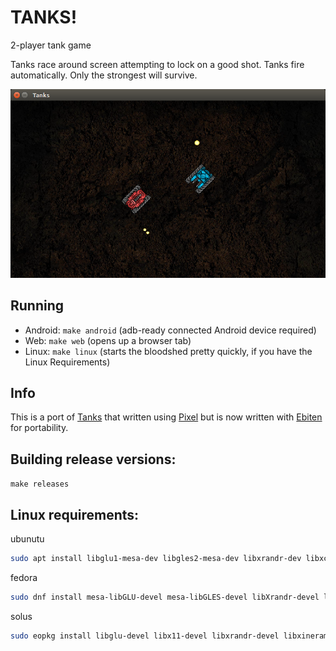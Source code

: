 TANKS!
======

2-player tank game

Tanks race around screen attempting to lock on a good shot. Tanks fire automatically. Only the strongest will survive.

![Screenshot](https://raw.githubusercontent.com/explodes/go-wo/master/examples/tanks/tanks.png)

Running
-------

 - Android: `make android` (adb-ready connected Android device required)
 - Web: `make web` (opens up a browser tab)
 - Linux: `make linux` (starts the bloodshed pretty quickly, if you have the Linux Requirements)
 
Info
----

This is a port of [Tanks](https://github.com/explodes/go-wo/tree/master/examples/tanks) that written using 
[Pixel](https://github.com/faiface/pixel) but is now written with [Ebiten](https://github.com/hajimehoshi/ebiten) 
for portability.
 
Building release versions:
--------------------------

`make releases`

Linux requirements:
-------------------

ubunutu
```bash
sudo apt install libglu1-mesa-dev libgles2-mesa-dev libxrandr-dev libxcursor-dev libxinerama-dev libxi-dev libasound2-dev
```

fedora
```bash
sudo dnf install mesa-libGLU-devel mesa-libGLES-devel libXrandr-devel libXcursor-devel libXinerama-devel libXi-devel alsa-lib-devel
```

solus
```bash
sudo eopkg install libglu-devel libx11-devel libxrandr-devel libxinerama-devel libxcursor-devel libxi-devel
```